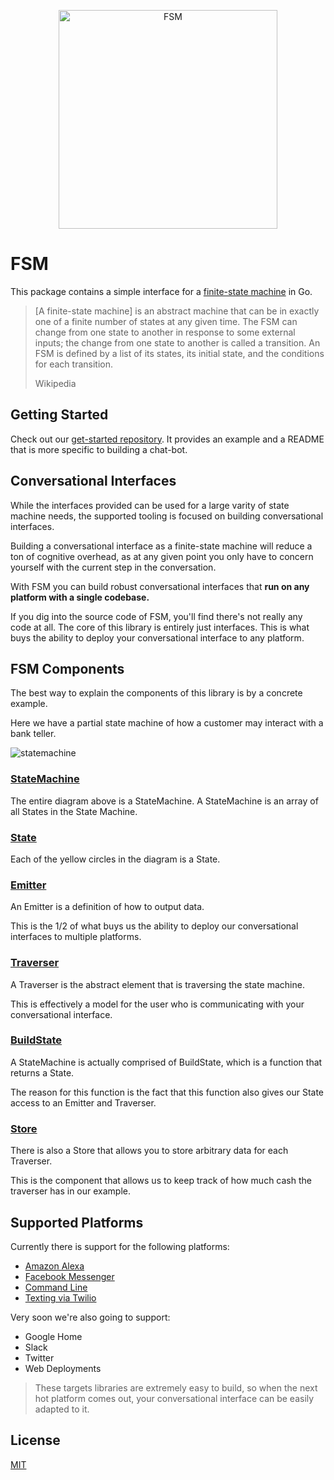<a href="https://github.com/fsm"><p align="center"><img src="https://user-images.githubusercontent.com/2105067/35464215-a014d512-02a9-11e8-8913-63a066f6064e.png" alt="FSM" width="350px" align="center;"/></p></a>

# FSM

This package contains a simple interface for a [finite-state machine](https://en.wikipedia.org/wiki/Finite-state_machine) in Go.

> [A finite-state machine] is an abstract machine that can be in exactly one of a finite number of states at any given time. The FSM can change from one state to another in response to some external inputs; the change from one state to another is called a transition. An FSM is defined by a list of its states, its initial state, and the conditions for each transition.
>
> Wikipedia

## Getting Started

Check out our [get-started repository](https://github.com/fsm/get-started). It provides an example and a README that is more specific to building a chat-bot.

## Conversational Interfaces

While the interfaces provided can be used for a large varity of state machine needs, the supported tooling is focused on building conversational interfaces.

Building a conversational interface as a finite-state machine will reduce a ton of cognitive overhead, as at any given point you only have to concern yourself with the current step in the conversation.

With FSM you can build robust conversational interfaces that **run on any platform with a single codebase.**

If you dig into the source code of FSM, you'll find there's not really any code at all. The core of this library is entirely just interfaces. This is what buys the ability to deploy your conversational interface to any platform.

## FSM Components

The best way to explain the components of this library is by a concrete example.

Here we have a partial state machine of how a customer may interact with a bank teller.

![statemachine](https://user-images.githubusercontent.com/2105067/35538170-c049b938-0501-11e8-8064-1ba3d9b576be.png)

### [StateMachine](https://github.com/fsm/fsm/blob/br.readme/fsm.go#L3-L5)

The entire diagram above is a StateMachine.  A StateMachine is an array of all States in the State Machine.

### [State](https://github.com/fsm/fsm/blob/master/fsm.go#L11-L16)

Each of the yellow circles in the diagram is a State.

### [Emitter](https://github.com/fsm/fsm/blob/br.readme/fsm.go#L18-L22)

An Emitter is a definition of how to output data.

This is the 1/2 of what buys us the ability to deploy our conversational interfaces to multiple platforms.

### [Traverser](https://github.com/fsm/fsm/blob/master/fsm.go#L31-L42)

A Traverser is the abstract element that is traversing the state machine.

This is effectively a model for the user who is communicating with your conversational interface.

### [BuildState](https://github.com/fsm/fsm/blob/br.readme/fsm.go#L7-L9)

A StateMachine is actually comprised of BuildState, which is a function that returns a State.

The reason for this function is the fact that this function also gives our State access to an Emitter and Traverser.

### [Store](https://github.com/fsm/fsm/blob/br.readme/fsm.go#L24-L29)

There is also a Store that allows you to store arbitrary data for each Traverser.

This is the component that allows us to keep track of how much cash the traverser has in our example.

## Supported Platforms

Currently there is support for the following platforms:

- [Amazon Alexa](https://github.com/fsm/alexa)
- [Facebook Messenger](https://github.com/fsm/messenger)
- [Command Line](https://github.com/fsm/cli)
- [Texting via Twilio](#)

Very soon we're also going to support:

- Google Home
- Slack
- Twitter
- Web Deployments

> These targets libraries are extremely easy to build, so when the next hot platform comes out, your conversational interface can be easily adapted to it.

## License

[MIT](LICENSE.md)
